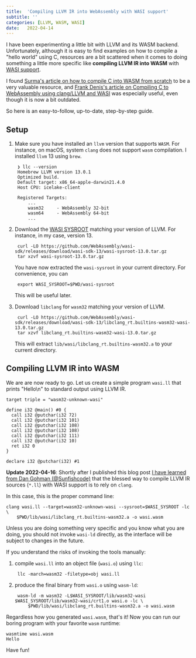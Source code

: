 ```yaml
---
title:  'Compiling LLVM IR into WebAssembly with WASI support'
subtitle: ''
categories: [LLVM, WASM, WASI]
date:   2022-04-14
---
```


I have been experimenting a little bit with LLVM and its WASM backend. Unfortunately, although it is easy to find examples on how to compile a "hello world" using C, resources are a bit scattered when it comes to doing something a little more specific like **compiling LLVM IR into WASM** with [WASI support][wasi].

I found [Surma's article on how to compile C into WASM from scratch][surma] to be a very valuable resource, and [Frank Denis's article on Compiling C to WebAssembly using clang/LLVM and WASI][frank-denis] was especially useful, even though it is now a bit outdated.   

So here is an easy-to-follow, up-to-date, step-by-step guide. 

## Setup

1. Make sure you have  installed an `llvm` version that supports `WASM`. For instance, on macOS, system `clang` does not support `wasm` compilation. I installed `llvm` 13 using `brew`.

        ❯ llc --version
        Homebrew LLVM version 13.0.1
        Optimized build.
        Default target: x86_64-apple-darwin21.4.0
        Host CPU: icelake-client

        Registered Targets:
            ...
            wasm32     - WebAssembly 32-bit
            wasm64     - WebAssembly 64-bit
            ...

2. Download the [WASI SYSROOT][wasi-sysroot] matching your version of LLVM. For instance, in my case, version 13.

        curl -LO https://github.com/WebAssembly/wasi-sdk/releases/download/wasi-sdk-13/wasi-sysroot-13.0.tar.gz
        tar xzvf wasi-sysroot-13.0.tar.gz

    You have now extracted the `wasi-sysroot` in your current directory. For convenience, you can 

        export WASI_SYSROOT=$PWD/wasi-sysroot

    This will be useful later.

3. Download `libclang` for `wasm32` matching your version of LLVM.


        curl -LO https://github.com/WebAssembly/wasi-sdk/releases/download/wasi-sdk-13/libclang_rt.builtins-wasm32-wasi-13.0.tar.gz
        tar xzvf libclang_rt.builtins-wasm32-wasi-13.0.tar.gz

    This will extract `lib/wasi/libclang_rt.builtins-wasm32.a` to your current directory.

## Compiling LLVM IR into WASM

We are are now ready to go. Let us create a simple program `wasi.ll`
that prints "Hello\n" to standard output using LLVM IR.

```
target triple = "wasm32-unknown-wasi"

define i32 @main() #0 {
  call i32 @putchar(i32 72)
  call i32 @putchar(i32 101)
  call i32 @putchar(i32 108)
  call i32 @putchar(i32 108)
  call i32 @putchar(i32 111)
  call i32 @putchar(i32 10)
  ret i32 0
}

declare i32 @putchar(i32) #1
```

**Update 2022-04-16**: Shortly after I published this blog post 
[I have learned from Dan Gohman (@Sunfishcode)][sunfishcode] that the blessed way 
to compile LLVM IR sources (`*.ll`) with WASI support is to rely on `clang`. 

In this case, this is the proper command line:

    clang wasi.ll --target=wasm32-unknown-wasi --sysroot=$WASI_SYSROOT -lc \
        $PWD/lib/wasi/libclang_rt.builtins-wasm32.a -o wasi.wasm

Unless you are doing something very specific and you know what you are doing, you should not invoke
`wasi-ld` directly, as the interface will be subject to changes in the future.

If you understand the risks of invoking the tools manually:

1. compile `wasi.ll` into an object file (`wasi.o`) using `llc`:

        llc -march=wasm32 -filetype=obj wasi.ll

2. produce the final binary from `wasi.o` using `wasm-ld`:

        wasm-ld -m wasm32 -L$WASI_SYSROOT/lib/wasm32-wasi $WASI_SYSROOT/lib/wasm32-wasi/crt1.o wasi.o -lc \
            $PWD/lib/wasi/libclang_rt.builtins-wasm32.a -o wasi.wasm


Regardless how you generated `wasi.wasm`, that's it! Now you can run our boring program with your favorite `wasm` runtime:

    wasmtime wasi.wasm
    Hello

Have fun!

[wasi]: https://wasi.dev/
[surma]:  https://surma.dev/things/c-to-webassembly/ 
[frank-denis]: https://00f.net/2019/04/07/compiling-to-webassembly-with-llvm-and-clang/
[wasi-sysroot]: https://github.com/WebAssembly/wasi-sdk/releases/
[sunfishcode]: https://twitter.com/Sunfishcode/status/1514818972251688960




